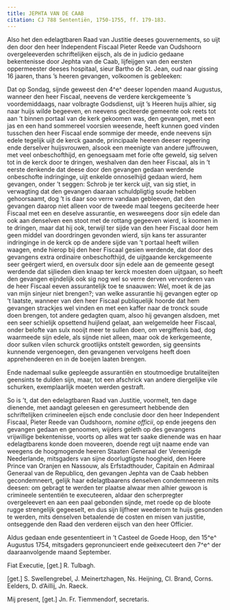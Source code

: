```yaml
---
title: JEPHTA VAN DE CAAB
citation: CJ 788 Sententiën, 1750-1755, ff. 179-183.
---
```


Also het den edelagtbaren Raad van Justitie deeses gouvernements, so uijt den door den heer Independent Fiscaal Pieter Reede van Oudshoorn overgeleeverden schriftelijken eijsch, als de in judicio gedaane bekentenisse door Jephta van de Caab, lijfeijgen van den eersten oppermeester deeses hospitaal, sieur Bartho de St. Jean, oud naar gissing 16 jaaren, thans ’s heeren gevangen, volkoomen is gebleeken:

Dat op Sondag, sijnde geweest den 4^e^ deeser lopenden maand Augustus, wanneer den heer Fiscaal, neevens de verdere kerckgemeente ’s voordemiddaags, naar volbragte Godsdienst, uijt ’s Heeren huijs alhier, sig naar huijs wilde begeeven, en neevens geciteerde gemeente ook reets tot aan ’t binnen portaal van de kerk gekoomen was, den gevangen, met een jas en een hand sommereel voorsien weesende, heeft kunnen goed vinden tusschen den heer Fiscaal ende sommige der meede, ende neevens sijn edele tegelijk uijt de kerck gaande, principaale heeren deeser regeering ende derselver huijsvrouwen, alsook een meenigte van andere juffrouwen, met veel onbeschofthijd, en genoegsaam met forie ofte geweld, sig selven tot in de kerck door te dringen, weshalven dan den heer Fiscaal, als in ’t eerste denkende dat deese door den gevangen gedaan werdende onbeschofte indringinge, uijt enkelde onnoselhijd gedaan wierd, hem gevangen, onder ’t seggen: Schrob je ter kerck uijt, van sig stiet, in verwagting dat den gevangen daaraan schuldpligtig soude hebben gehoorsaamt, dog ’t is daar soo verre vandaan gebleeven, dat den gevangen daarop niet alleen voor de tweede maal teegens geciteerde heer Fiscaal met een en deselve assurantie, en wesweegens door sijn edele dan ook aan denselven een stoot met de rottang gegeeven wierd, is koomen in te dringen, maar dat hij ook, terwijl ter sijde van den heer Fiscaal door hem geen middel van doordringen gevonden wierd, sijn kans ter assuranter indringinge in de kerck op de andere sijde van ’t portaal heeft willen waagen, ende hierop bij den heer Fiscaal gesien werdende, dat door des gevangens extra ordinaire onbeschofthijd, de uijtgaande kerckgemeente seer geërgert wierd, en oversulx door sijn edele aan de gemeente gesegt werdende dat sijlieden dien knaap ter kerck moesten doen uijtgaan, so heeft den gevangen eijndelijk ook sig nog wel so verre derven vervorderen van de heer Fiscaal eeven assurantelijk toe te snaauwen: Wel, moet ik de jas van mijn sinjeur niet brengen?; van welke assurantie hij gevangen egter op ’t laatste, wanneer van den heer Fiscaal publiquelijk hoorde dat hem gevangen strackjes wel vinden en met een kaffer naar de tronck soude doen brengen, tot andere gedagten quam, alsoo hij gevangen alsdoen, met een seer schielijk opsettend huijlend gelaat, aan welgemelde heer Fiscaal, onder belofte van sulx nooijt meer te sullen doen, om vergiffenis bad, dog waarmeede sijn edele, als sijnde niet alleen, maar ook de kerkgemeente, door sulken vilen schurck grootlijks ontstelt geworden, sig geensints kunnende vergenoegen, den gevangenen vervolgens heeft doen apprehendeeren en in de boeijen laaten brengen.

Ende nademaal sulke gepleegde assurantiën en stoutmoedige brutaliteijten geensints te dulden sijn, maar, tot een afschrick van andere diergelijke vile schurken, exemplaarlijk moeten werden gestraft.

So is ’t, dat den edelagtbaren Raad van Justitie, voormelt, ten dage dienende, met aandagt geleesen en geresumeert hebbende den schriftelijken crimineelen eijsch ende conclusie door den heer Independent Fiscaal, Pieter Reede van Oudshoorn, *nomine officii*, op ende jeegens den gevangen gedaan en genoomen, wijders geleth op des gevangens vrijwillige bekentenisse, voorts op alles wat ter saake dienende was en haar edelagtbarens konde doen moveeren, doende regt uijt naame ende van weegens de hoogmogende heeren Staaten Generaal der Vereenigde Neederlande, mitsgaders van sijne doorlugtigste hoogheid, den Heere Prince van Oranjen en Nassouw, als Erfstadthouder, Capitain en Admiraal Generaal van de Republicq, den gevangen Jephta van de Caab hebben gecondemneert, gelijk haar edelagtbaarens denselven condemneeren mits deesen: om gebragt te werden ter plaatse alwaar men alhier gewoon is crimineele sententiën te executeeren, aldaar den scherpregter overgeleevert en aan een paal gebonden sijnde, met roede op de bloote rugge strengelijk gegeeselt, en dus sijn lijfheer weederom te huijs gesonden te werden, mits denselven betaalende de costen en misen van justitie, ontseggende den Raad den verderen eijsch van den heer Officier.

Aldus gedaan ende gesententieert in ’t Casteel de Goede Hoop, den 15^e^ Augustus 1754, mitsgaders gepronuncieert ende geëxecuteert den 7^e^ der daaraanvolgende maand September.

Fiat Executie, \[get.\] R. Tulbagh.

\[get.\] S. Swellengrebel, J. Meinertzhagen, Ns. Heijning, Cl. Brand, Corns. Eelders, D. d’Aillij, Jn. Raeck.

Mij present, \[get.\] Jn. Fr. Tiemmendorf, secretaris.